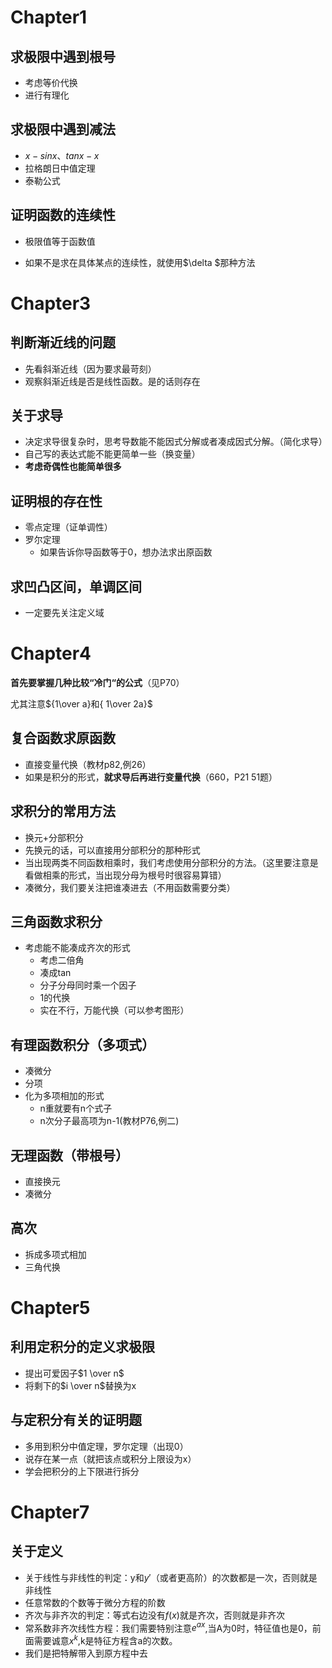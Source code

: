 # Chapter1

## 求极限中遇到根号

+ 考虑等价代换
+ 进行有理化

## 求极限中遇到减法

+ $x-sinx、tanx-x$
+ 拉格朗日中值定理
+ 泰勒公式

## 证明函数的连续性

+ 极限值等于函数值

+ 如果不是求在具体某点的连续性，就使用$\delta $那种方法

# Chapter3

## 判断渐近线的问题

+ 先看斜渐近线（因为要求最苛刻）
+ 观察斜渐近线是否是线性函数。是的话则存在

## 关于求导

+ 决定求导很复杂时，思考导数能不能因式分解或者凑成因式分解。（简化求导）
+ 自己写的表达式能不能更简单一些（换变量）
+ **考虑奇偶性也能简单很多**

## 证明根的存在性

+ 零点定理（证单调性）
+ 罗尔定理
  + 如果告诉你导函数等于0，想办法求出原函数

## 求凹凸区间，单调区间

+ 一定要先关注定义域

# Chapter4

**首先要掌握几种比较“冷门“的公式**（见P70）

尤其注意${1\over a}和{ 1\over 2a}$

## 复合函数求原函数

+ 直接变量代换（教材p82,例26）
+ 如果是积分的形式，**就求导后再进行变量代换**（660，P21 51题）

## 求积分的常用方法

+ 换元+分部积分
+ 先换元的话，可以直接用分部积分的那种形式
+ 当出现两类不同函数相乘时，我们考虑使用分部积分的方法。（这里要注意是看做相乘的形式，当出现分母为根号时很容易算错）
+ 凑微分，我们要关注把谁凑进去（不用函数需要分类）

## 三角函数求积分

+ 考虑能不能凑成齐次的形式
  + 考虑二倍角
  + 凑成tan
  + 分子分母同时乘一个因子
  + 1的代换
  + 实在不行，万能代换（可以参考图形）

## 有理函数积分（多项式）

+ 凑微分
+ 分项
+ 化为多项相加的形式
  + n重就要有n个式子
  + n次分子最高项为n-1(教材P76,例二)

## 无理函数（带根号）

+ 直接换元
+ 凑微分

## 高次

+ 拆成多项式相加
+ 三角代换

# Chapter5

## 利用定积分的定义求极限

+ 提出可爱因子$1 \over n$
+ 将剩下的$i \over n$替换为x

## 与定积分有关的证明题

+ 多用到积分中值定理，罗尔定理（出现0）
+ 说存在某一点（就把该点或积分上限设为x）
+ 学会把积分的上下限进行拆分

# Chapter7

## 关于定义

+ 关于线性与非线性的判定：y和$y'$（或者更高阶）的次数都是一次，否则就是非线性
+ 任意常数的个数等于微分方程的阶数
+ 齐次与非齐次的判定：等式右边没有$f(x)$就是齐次，否则就是非齐次
+ 常系数非齐次线性方程：我们需要特别注意$e^{ax}$,当A为0时，特征值也是0，前面需要诚意$x^k$,k是特征方程含a的次数。
+ 我们是把特解带入到原方程中去
